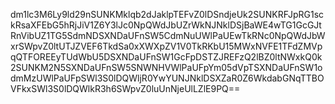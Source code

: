 dm1lc3M6Ly9ld29nSUNKMklqb2dJaklpTEFvZ0lDSndjeUk2SUNKRFJpRG1sckRsaXFEbG5hRjJiV1Z6Y3lJc0NpQWdJbUZrWkNJNklDSjBaWE4wTG1GcGJtRnVibUZ1TG5SdmNDSXNDaUFnSW5CdmNuUWlPaUEwTkRNc0NpQWdJbWxrSWpvZ0ltUTJZVEF6TkdSa0xXWXpZV1V0TkRKbU15MWxNVFE1TFdZMVpqQTFOREEyTUdWbU5DSXNDaUFnSW1GcFpDSTZJREFzQ2lBZ0ltNWxkQ0k2SUNKM2N5SXNDaUFnSW5SNWNHVWlPaUFpYm05dVpTSXNDaUFnSW1odmMzUWlPaUFpSWl3S0lDQWljR0YwYUNJNklDSXZaR0Z6WkdabGNqTTBOVFkxSWl3S0lDQWlkR3h6SWpvZ0luUnNjeUlLZlE9PQ==
